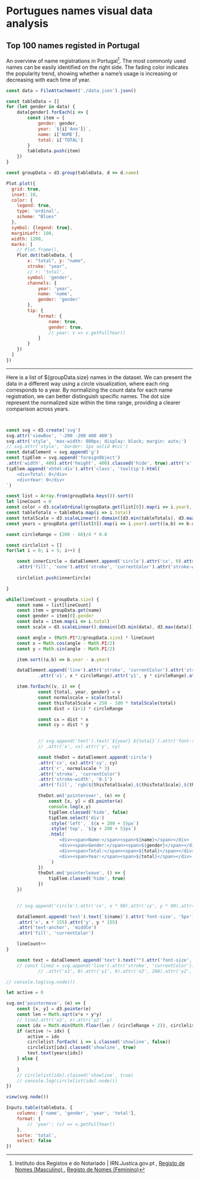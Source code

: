 # Portugues names visual data analysis
## Top 100 names registed in Portugal

[^name-data-source]: Instituto dos Registos e do Notariado | IRN.Justica.gov.pt
, [Registo de Nomes (Masculino) ](https://dados.justica.gov.pt/dataset/nomesmasculino) , [Registo de Nomes (Feminino)](https://dados.justica.gov.pt/dataset/nomesfeminino)


An overview of name registrations in Portugal[^name-data-source]. The most commonly used names can be easily identified on the right side. The fading color indicates the popularity trend, showing whether a name’s usage is increasing or decreasing with each time of year.


  
```js
const data = FileAttachment('./data.json').json()
```

```js
const tableData = []
for (let gender in data) {
	data[gender].forEach(i => {
		const item = {
			gender: gender,
			year: `${i['Ano']}`,
			name: i['NOME'],
			total: i['TOTAL']			
		}
		tableData.push(item)
	})
}
```

```js
const groupData = d3.group(tableData, d => d.name)
```

```js
Plot.plot({
  grid: true,
  inset: 10,
  color: {
  	legend: true,
  	type: 'ordinal',
  	scheme: "Blues"
  },
  symbol: {legend: true},
  marginLeft: 100,
  width: 1200,
  marks: [
    // Plot.frame(),
    Plot.dot(tableData, {
    	x: "total", y: "name", 
    	stroke: "year",
    	// r: 'total',
    	symbol: 'gender',
    	channels: {
    		year: 'year',
    		name: 'name',
    		gender: 'gender'
    	},
    	tip: {
    		format: {
    			name: true,
    			gender: true,
    			// year: v => v.getFullYear()
    		}
		}
    })
  ]
})
```



---

Here is a list of ${groupData.size} names in the dataset. We can present the data in a different way using a circle visualization, where each ring corresponds to a year. By normalizing the count data for each name registration, we can better distinguish specific names. The dot size represent the normalized size within the time range, providing a clearer comparison across years.

```js


const svg = d3.create('svg')
svg.attr('viewBox', '-200 -200 400 400')
svg.attr('style', 'max-width: 800px; display: block; margin: auto;')
// svg.attr('style', 'border: 1px solid #ccc')
const dataElement = svg.append('g')
const tipElem = svg.append('foreignObject')
.attr('width', 400).attr('height', 400).classed('hide', true).attr('x', -200).attr('y', -200).style('position', 'relative')
tipElem.append('xhtml:div').attr('class', 'tooltip').html(`
	<div>Total: 0</div>
	<div>Year: 0</div>
`)

const list = Array.from(groupData.keys()).sort()
let lineCount = 0
const color = d3.scaleOrdinal(groupData.get(list[0]).map(i => i.year), d3.schemeCategory10);
const tableTotals = tableData.map(i => i.total)
const totalScale = d3.scaleLinear().domain([d3.min(tableTotals), d3.max(tableTotals)])
const years = groupData.get(list[0]).map(i => i.year).sort((a,b) => b-a)

const circleRange = (200 - 60)/4 * 0.8

const circlelist = []
for(let i = 0; i < 5; i++) {

	const innerCircle = dataElement.append('circle').attr('cx', 0).attr('cy', 0).attr('r', (i+1) * circleRange)
	.attr('fill', 'none').attr('stroke', 'currentColor').attr('stroke-width', 0.1).attr('class', 'hiddenline')
	
	circlelist.push(innerCircle)

}

while(lineCount < groupData.size) {
	const name = list[lineCount]
	const item = groupData.get(name)
	const gender = item[0].gender
	const data = item.map(i => i.total)
	const scale = d3.scaleLinear().domain([d3.min(data), d3.max(data)])

	const angle = (Math.PI*2/groupData.size) * lineCount
	const x = Math.cos(angle - Math.PI/2)
	const y = Math.sin(angle - Math.PI/2)

	item.sort((a,b) => b.year - a.year)

	dataElement.append('line').attr('stroke', 'currentColor').attr('stroke-width', 0.1)
			.attr('x1', x * circleRange).attr('y1', y * circleRange).attr('x2', x * circleRange * 5.3).attr('y2', y * circleRange * 5.3)

	item.forEach((v, i) => {
			const {total, year, gender} = v
			const normalscale = scale(total)
			const thisTotalScale = 250 - 100 * totalScale(total)
			const dist = (i+1) * circleRange

			const cx = dist * x
			const cy = dist * y
				

			// svg.append('text').text(`${year} ${total}`).attr('font-size', '5px')
			// .attr('x', cx).attr('y', cy)

			const theDot = dataElement.append('circle')
			.attr('cx', cx).attr('cy', cy)
			.attr('r', normalscale * 3)
			.attr('stroke', 'currentColor')
			.attr('stroke-width', '0.1')
			.attr('fill', `rgb(${thisTotalScale},${thisTotalScale},${thisTotalScale})`)

			theDot.on('pointerover', (e) => {
				const [x, y] = d3.pointer(e)
				console.log(x,y)
				tipElem.classed('hide', false)
				tipElem.select('div')
				.style('left', `${x + 200 + 5}px`)
				.style('top', `${y + 200 + 5}px`)
				.html(`
					<div><span>Name:</span><span>${name}</span></div>
					<div><span>Gender:</span><span>${gender}</span></div>
					<div><span>Total:</span><span>${total}</span></div>
					<div><span>Year:</span><span>${total}</span></div>
				`)
			})
			theDot.on('pointerleave', () => {
				tipElem.classed('hide', true)
			})
	})
	

	// svg.append('circle').attr('cx', x * 90).attr('cy', y * 90).attr('r', 1)

	dataElement.append('text').text(`${name}`).attr('font-size', '5px')
	.attr('x', x * 155).attr('y', y * 155)
	.attr('text-anchor', 'middle')
	.attr('fill', 'currentColor')

	lineCount++
}

	const text = dataElement.append('text').text("").attr('font-size', '10px').attr('x', 0).attr('y', 5).attr('text-anchor', 'middle').attr('fill', '#ccc')
	// const line2 = svg.append('line').attr('stroke', 'currentColor').attr('stroke-width', 0.1)
			// .attr('x1', 0).attr('y1', 0).attr('x2', 200).attr('y2', 200)

// console.log(svg.node())

let active = 0

svg.on('pointermove', (e) => {
	const [x, y] = d3.pointer(e)
	const len = Math.sqrt(x*x + y*y)
	// line2.attr('x2', x).attr('y2', y)
	const idx = Math.min(Math.floor(len / (circleRange + 2)), circlelist.length - 1)
	if (active != idx) {
		active = idx
		circlelist.forEach( i => i.classed('showline', false))
		circlelist[idx].classed('showline', true)
		text.text(years[idx])
	} else {
	
	}
	// circlelist[idx].classed('showline', true)
	// console.log(circlelist[idx].node())
})

```



```js
view(svg.node())
```



```js
Inputs.table(tableData, {
	columns: ['name', 'gender', 'year', 'total'],
	format: {
		// 'year': (v) => v.getFullYear()
	},
	sorte: 'total',
	select: false
})
```


<style type="text/css">
svg g, svg g * {
  pointer-events: all;
  cursor: crosshair;
}
.hiddenline {
	opacity: 0;
	transition: all 0.3s;
}
.showline {
	opacity: 1;
}
svg foreignObject {
	pointer-events: none;
}
.hide .tooltip {
	opacity: 0;
}

.tooltip div {
	min-width: 30px;
	display: flex;
	flex-flow: row;
	justify-content: space-between;
}

.tooltip {
	opacity: 1;
	transition: opacity 0.3s;
	z-index: 1;
	position: absolute;
	font-size: 5px;
	box-shadow: 0.2px 0.4px 1.3px rgba(0,0,0, 0.2);
	border-radius: 2px;
	padding: 2px 5px;
	background: #fff;
	color: #000;
}

	
</style>
